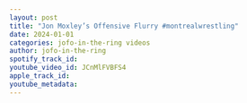 ```yaml
---
layout: post
title: "Jon Moxley’s Offensive Flurry #montrealwrestling"
date: 2024-01-01
categories: jofo-in-the-ring videos
author: jofo-in-the-ring
spotify_track_id: 
youtube_video_id: JCnMlFVBFS4
apple_track_id: 
youtube_metadata: 
---
```

